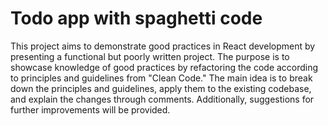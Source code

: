 # Todo app with spaghetti code
This project aims to demonstrate good practices in React development by presenting a functional but poorly written project. 
The purpose is to showcase knowledge of good practices by refactoring the code according to principles and guidelines from "Clean Code." The main idea is to break down the principles and guidelines, apply them to the existing codebase, and explain the changes through comments. Additionally, suggestions for further improvements will be provided.


##

